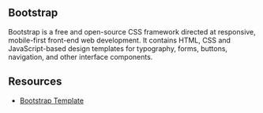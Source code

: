 ## Bootstrap 

Bootstrap is a free and open-source CSS framework directed at responsive, mobile-first front-end web development.
It contains HTML, CSS and JavaScript-based design templates for typography, forms, buttons, navigation, and other interface components.

## Resources
* [Bootstrap Template](https://themefisher.com/free-bootstrap-templates)


